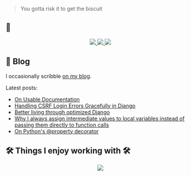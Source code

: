 > You gotta risk it to get the biscuit

## 📨
<p align="center">
  <a href="https://x.com/tmrcv">
    <img src="https://skillicons.dev/icons?i=twitter" />
  </a>
  <a href="https://www.linkedin.com/in/tomislav-maricevic/">
    <img src="https://skillicons.dev/icons?i=linkedin" />
  </a>
  <a href="https://stackoverflow.com/users/909800/tmarice">
    <img src="https://skillicons.dev/icons?i=stackoverflow" />
  </a>
</p>

## 📖 Blog

I occasionally scribble <a href="https://tmarice.dev">on my blog</a>.

Latest posts:
* [On Usable Documentation](https://tmarice.dev/blog/on-usable-documentation/)
* [Handling CSRF Login Errors Gracefully in Django](https://tmarice.dev/blog/handling-csrf-login-errors-gracefully-in-django/)
* [Better living through optimized Django](https://tmarice.dev/blog/better-living-through-optimized-django/)
* [Why I always assign intermediate values to local variables instead of passing them directly to function calls](https://tmarice.dev/blog/why-i-always-assign-intermediate-values-to-local-variables-instead-of-passing-them-directly-to-function-calls/)
* [On Python's @property decorator](https://tmarice.dev/blog/on-pythons-property-decorator/)

## 🛠 Things I enjoy working with 🛠
<p align="center">
  <a href="https://skillicons.dev">
    <img src="https://skillicons.dev/icons?i=vim,py,django,git,postgres,docker,aws" />
  </a>
</p>



<!--
**tmarice/tmarice** is a ✨ _special_ ✨ repository because its `README.md` (this file) appears on your GitHub profile.

Here are some ideas to get you started:

- 🔭 I’m currently working on ...
- 🌱 I’m currently learning ...
- 👯 I’m looking to collaborate on ...
- 🤔 I’m looking for help with ...
- 💬 Ask me about ...
- 📫 How to reach me: ...
- 😄 Pronouns: ...
- ⚡ Fun fact: ...
-->
